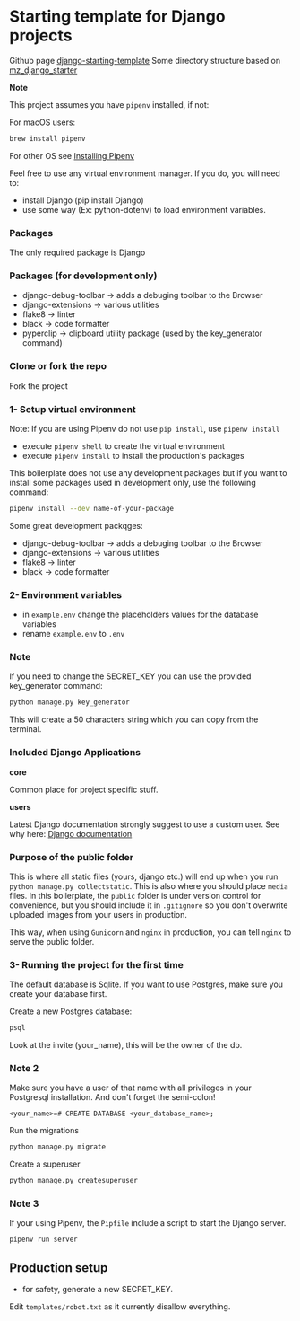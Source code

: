 # Starting template for Django projects

Github page [django-starting-template](https://github.com/Miyan0/django-starting-template)
Some directory structure based on [mz_django_starter](https://github.com/Miyan0/mz_django_starter)

__Note__

This project assumes you have `pipenv` installed, if not:

For macOS users:
```bash
brew install pipenv
```

For other OS see [Installing Pipenv](https://docs.pipenv.org/en/latest/install/#installing-pipenv)

Feel free to use any virtual environment manager. If you do, you will need to:

- install Django (pip install Django)
- use some way (Ex: python-dotenv) to load environment variables.

### Packages

The only required package is Django


### Packages (for development only)

- django-debug-toolbar -> adds a debuging toolbar to the Browser
- django-extensions -> various utilities
- flake8 -> linter
- black -> code formatter
- pyperclip -> clipboard utility package (used by the key_generator command)

### Clone or fork the repo

Fork the project

### 1- Setup virtual environment

Note: If you are using Pipenv do not use `pip install`, use `pipenv install`

- execute `pipenv shell` to create the virtual environment
- execute `pipenv install` to install the production's packages

This boilerplate does not use any development packages but if you
want to install some packages used in development only, use the following command:

```bash
pipenv install --dev name-of-your-package
```

Some great development packqges:
- django-debug-toolbar -> adds a debuging toolbar to the Browser
- django-extensions -> various utilities
- flake8 -> linter
- black -> code formatter

### 2- Environment variables

- in `example.env` change the placeholders values for the database variables
- rename `example.env` to `.env`

### Note

If you need to change the SECRET_KEY you can use the provided key_generator command:

```bash
python manage.py key_generator
```
This will create a 50 characters string which you can copy from the terminal.

### Included Django Applications

__core__

Common place for project specific stuff.

__users__

Latest Django documentation strongly suggest to use a custom user. See why here:
[Django documentation](https://docs.djangoproject.com/en/2.1/topics/auth/customizing/#using-a-custom-user-model-when-starting-a-project)

### Purpose of the public folder

This is where all static files (yours, django etc.) will end up when you run `python manage.py collectstatic`. This
is also where you should place `media` files. In this boilerplate, the `public` folder is under version control for convenience, but you should include it in `.gitignore` so you don't overwrite uploaded images from your users in production.

This way, when using `Gunicorn` and `nginx` in production, you can tell `nginx` to serve the public folder.


### 3- Running the project for the first time

The default database is Sqlite. If you want to use Postgres, make sure you
create your database first.

Create a new Postgres database:

```bash
psql
```

Look at the invite (your_name), this will be the owner of the db.

### Note 2

Make sure you have a user of that name with all privileges in your Postgresql installation. And don't forget the semi-colon!

```psql
<your_name>=# CREATE DATABASE <your_database_name>;
```

Run the migrations

```bash
python manage.py migrate
```

Create a superuser

```bash
python manage.py createsuperuser
```

### Note 3

If your using Pipenv, the `Pipfile` include a script to start the Django server.
```bash
pipenv run server
```

## Production setup

- for safety, generate a new SECRET_KEY.

Edit `templates/robot.txt` as it currently disallow everything.
